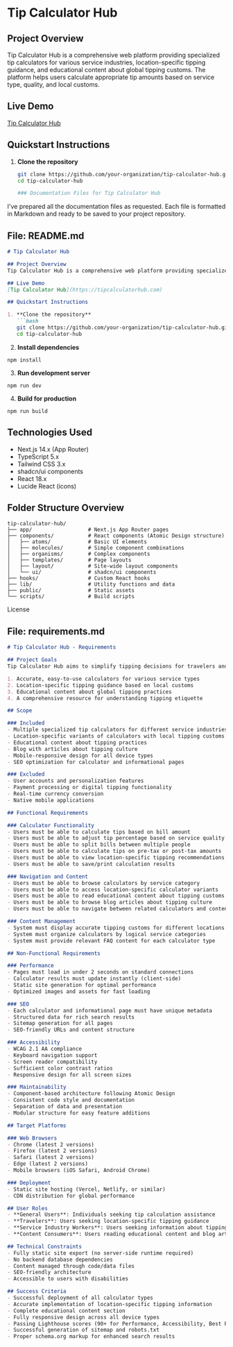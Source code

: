 # Tip Calculator Hub

## Project Overview
Tip Calculator Hub is a comprehensive web platform providing specialized tip calculators for various service industries, location-specific tipping guidance, and educational content about global tipping customs. The platform helps users calculate appropriate tip amounts based on service type, quality, and local customs.

## Live Demo
[Tip Calculator Hub](https://tipcalculatorhub.com)

## Quickstart Instructions

1. **Clone the repository**
   ```bash
   git clone https://github.com/your-organization/tip-calculator-hub.git
   cd tip-calculator-hub

   ### Documentation Files for Tip Calculator Hub

I've prepared all the documentation files as requested. Each file is formatted in Markdown and ready to be saved to your project repository.

## File: README.md

```markdown
# Tip Calculator Hub

## Project Overview
Tip Calculator Hub is a comprehensive web platform providing specialized tip calculators for various service industries, location-specific tipping guidance, and educational content about global tipping customs. The platform helps users calculate appropriate tip amounts based on service type, quality, and local customs.

## Live Demo
[Tip Calculator Hub](https://tipcalculatorhub.com)

## Quickstart Instructions

1. **Clone the repository**
   ```bash
   git clone https://github.com/your-organization/tip-calculator-hub.git
   cd tip-calculator-hub
```

2. **Install dependencies**

```shellscript
npm install
```


3. **Run development server**

```shellscript
npm run dev
```


4. **Build for production**

```shellscript
npm run build
```




## Technologies Used

- Next.js 14.x (App Router)
- TypeScript 5.x
- Tailwind CSS 3.x
- shadcn/ui components
- React 18.x
- Lucide React (icons)


## Folder Structure Overview

```plaintext
tip-calculator-hub/
├── app/                  # Next.js App Router pages
├── components/           # React components (Atomic Design structure)
│   ├── atoms/            # Basic UI elements
│   ├── molecules/        # Simple component combinations
│   ├── organisms/        # Complex components
│   ├── templates/        # Page layouts
│   ├── layout/           # Site-wide layout components
│   └── ui/               # shadcn/ui components
├── hooks/                # Custom React hooks
├── lib/                  # Utility functions and data
├── public/               # Static assets
└── scripts/              # Build scripts
```

License


## File: requirements.md

```markdown
# Tip Calculator Hub - Requirements

## Project Goals
Tip Calculator Hub aims to simplify tipping decisions for travelers and service industry customers worldwide by providing:

1. Accurate, easy-to-use calculators for various service types
2. Location-specific tipping guidance based on local customs
3. Educational content about global tipping practices
4. A comprehensive resource for understanding tipping etiquette

## Scope

### Included
- Multiple specialized tip calculators for different service industries
- Location-specific variants of calculators with local tipping customs
- Educational content about tipping practices
- Blog with articles about tipping culture
- Mobile-responsive design for all device types
- SEO optimization for calculator and informational pages

### Excluded
- User accounts and personalization features
- Payment processing or digital tipping functionality
- Real-time currency conversion
- Native mobile applications

## Functional Requirements

### Calculator Functionality
- Users must be able to calculate tips based on bill amount
- Users must be able to adjust tip percentage based on service quality
- Users must be able to split bills between multiple people
- Users must be able to calculate tips on pre-tax or post-tax amounts
- Users must be able to view location-specific tipping recommendations
- Users must be able to save/print calculation results

### Navigation and Content
- Users must be able to browse calculators by service category
- Users must be able to access location-specific calculator variants
- Users must be able to read educational content about tipping customs
- Users must be able to browse blog articles about tipping culture
- Users must be able to navigate between related calculators and content

### Content Management
- System must display accurate tipping customs for different locations
- System must organize calculators by logical service categories
- System must provide relevant FAQ content for each calculator type

## Non-Functional Requirements

### Performance
- Pages must load in under 2 seconds on standard connections
- Calculator results must update instantly (client-side)
- Static site generation for optimal performance
- Optimized images and assets for fast loading

### SEO
- Each calculator and informational page must have unique metadata
- Structured data for rich search results
- Sitemap generation for all pages
- SEO-friendly URLs and content structure

### Accessibility
- WCAG 2.1 AA compliance
- Keyboard navigation support
- Screen reader compatibility
- Sufficient color contrast ratios
- Responsive design for all screen sizes

### Maintainability
- Component-based architecture following Atomic Design
- Consistent code style and documentation
- Separation of data and presentation
- Modular structure for easy feature additions

## Target Platforms

### Web Browsers
- Chrome (latest 2 versions)
- Firefox (latest 2 versions)
- Safari (latest 2 versions)
- Edge (latest 2 versions)
- Mobile browsers (iOS Safari, Android Chrome)

### Deployment
- Static site hosting (Vercel, Netlify, or similar)
- CDN distribution for global performance

## User Roles
- **General Users**: Individuals seeking tip calculation assistance
- **Travelers**: Users seeking location-specific tipping guidance
- **Service Industry Workers**: Users seeking information about tipping norms
- **Content Consumers**: Users reading educational content and blog articles

## Technical Constraints
- Fully static site export (no server-side runtime required)
- No backend database dependencies
- Content managed through code/data files
- SEO-friendly architecture
- Accessible to users with disabilities

## Success Criteria
- Successful deployment of all calculator types
- Accurate implementation of location-specific tipping information
- Complete educational content section
- Fully responsive design across all device types
- Passing Lighthouse scores (90+ for Performance, Accessibility, Best Practices, SEO)
- Successful generation of sitemap and robots.txt
- Proper schema.org markup for enhanced search results